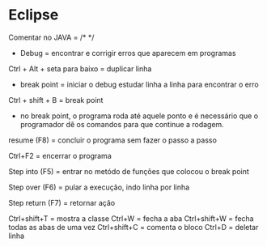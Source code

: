 # Eclipse 

Comentar no JAVA = /* */

- Debug = encontrar e corrigir erros que aparecem em programas 
 
Ctrl + Alt + seta para baixo = duplicar linha

- break point = iniciar o debug
              estudar linha a linha para encontrar o erro

Ctrl + shift + B = break point 

- no break point, o programa roda até aquele ponto e é necessário que o 
programador dê os comandos para que continue a rodagem.

resume (F8) = concluir o programa sem fazer o passo a passo

Ctrl+F2 = encerrar o programa 

Step into (F5) = entrar no metódo de funções que colocou o break point

Step over (F6) = pular a execução, indo linha por linha 

Step return (F7) = retornar ação  


Ctrl+shift+T = mostra a classe
Ctrl+W = fecha a aba
Ctrl+shift+W = fecha todas as abas de uma vez
Ctrl+shift+C = comenta o bloco
Ctrl+D = deletar linha
